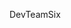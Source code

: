 DevTeamSix

<!---
DevTeamSix-OFFICIAL/DevTeamSix-OFFICIAL is a ✨ special ✨ repository because its `README.md` (this file) appears on your GitHub profile.
You can click the Preview link to take a look at your changes.
--->
